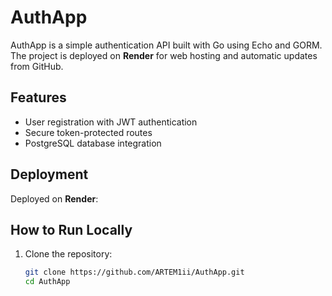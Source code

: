 # AuthApp

AuthApp is a simple authentication API built with Go using Echo and GORM.  
The project is deployed on **Render** for web hosting and automatic updates from GitHub.

## Features
- User registration with JWT authentication
- Secure token-protected routes
- PostgreSQL database integration

## Deployment
Deployed on **Render**:  


## How to Run Locally
1. Clone the repository:
   ```bash
   git clone https://github.com/ARTEM1ii/AuthApp.git
   cd AuthApp